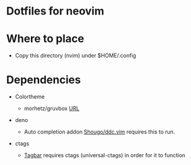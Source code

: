# Dotfiles for neovim

# Where to place
- Copy this directory (nvim) under $HOME/.config

# Dependencies
- Colortheme
    - morhetz/gruvbox
        [URL](https://github.com/morhetz/gruvbox.git)
- deno
    - Auto completion addon [Shougo/ddc.vim](https://github.com/Shougo/ddc.vim) requires this to run.

- ctags
    - [Tagbar](https://github.com/preservim/tagbar) requires ctags (universal-ctags) in order for it to function
